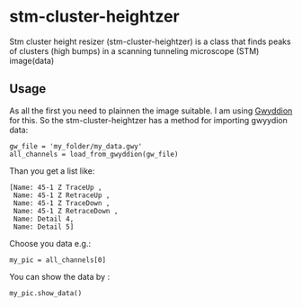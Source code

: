 # stm-cluster-heightzer
Stm cluster height resizer (stm-cluster-heightzer) is a class that finds peaks of clusters (high bumps) in a scanning tunneling microscope (STM) image(data)
## Usage
As all the first you need to plainnen the image suitable. I am using  <a href="http://gwyddion.net/">Gwyddion</a>  for this. So the stm-cluster-heightzer has a method for importing gwyydion data:

```
gw_file = 'my_folder/my_data.gwy'
all_channels = load_from_gwyddion(gw_file)
```
Than you get a list like:

```
[Name: 45-1 Z TraceUp ,
 Name: 45-1 Z RetraceUp ,
 Name: 45-1 Z TraceDown ,
 Name: 45-1 Z RetraceDown ,
 Name: Detail 4,
 Name: Detail 5]
```
Choose you data e.g.:

```
my_pic = all_channels[0]
```
You can show the data by :

```
my_pic.show_data()
```
